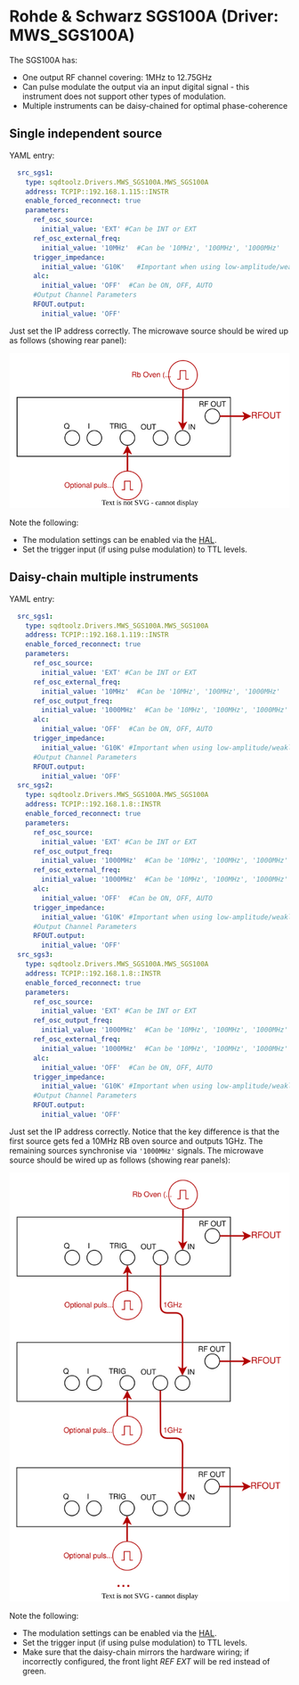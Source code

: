 # Rohde & Schwarz SGS100A (Driver: MWS_SGS100A)

The SGS100A has:
- One output RF channel covering: 1MHz to 12.75GHz
- Can pulse modulate the output via an input digital signal - this instrument does not support other types of modulation.
- Multiple instruments can be daisy-chained for optimal phase-coherence

## Single independent source

YAML entry:

```yaml
  src_sgs1:
    type: sqdtoolz.Drivers.MWS_SGS100A.MWS_SGS100A
    address: TCPIP::192.168.1.115::INSTR
    enable_forced_reconnect: true
    parameters:
      ref_osc_source:
        initial_value: 'EXT' #Can be INT or EXT
      ref_osc_external_freq:
        initial_value: '10MHz'  #Can be '10MHz', '100MHz', '1000MHz'
      trigger_impedance:
        initial_value: 'G10K'   #Important when using low-amplitude/weakly-driven trigger pulses
      alc:
        initial_value: 'OFF'  #Can be ON, OFF, AUTO
      #Output Channel Parameters
      RFOUT.output:
        initial_value: 'OFF'
```

Just set the IP address correctly. The microwave source should be wired up as follows (showing rear panel):

![My Diagram3](RohdeAndSchwarz_SGS100A.drawio.svg)

Note the following:

- The modulation settings can be enabled via the [HAL](../GENmwSource.md).
- Set the trigger input (if using pulse modulation) to TTL levels.

## Daisy-chain multiple instruments

YAML entry:

```yaml
  src_sgs1:
    type: sqdtoolz.Drivers.MWS_SGS100A.MWS_SGS100A
    address: TCPIP::192.168.1.119::INSTR
    enable_forced_reconnect: true
    parameters:
      ref_osc_source:
        initial_value: 'EXT' #Can be INT or EXT
      ref_osc_external_freq:
        initial_value: '10MHz'  #Can be '10MHz', '100MHz', '1000MHz'
      ref_osc_output_freq:
        initial_value: '1000MHz'  #Can be '10MHz', '100MHz', '1000MHz'
      alc:
        initial_value: 'OFF'  #Can be ON, OFF, AUTO
      trigger_impedance:
        initial_value: 'G10K' #Important when using low-amplitude/weakly-driven trigger pulses
      #Output Channel Parameters
      RFOUT.output:
        initial_value: 'OFF'
  src_sgs2:
    type: sqdtoolz.Drivers.MWS_SGS100A.MWS_SGS100A
    address: TCPIP::192.168.1.8::INSTR
    enable_forced_reconnect: true
    parameters:
      ref_osc_source:
        initial_value: 'EXT' #Can be INT or EXT
      ref_osc_output_freq:
        initial_value: '1000MHz'  #Can be '10MHz', '100MHz', '1000MHz'
      ref_osc_external_freq:
        initial_value: '1000MHz'  #Can be '10MHz', '100MHz', '1000MHz'
      alc:
        initial_value: 'OFF'  #Can be ON, OFF, AUTO
      trigger_impedance:
        initial_value: 'G10K' #Important when using low-amplitude/weakly-driven trigger pulses
      #Output Channel Parameters
      RFOUT.output:
        initial_value: 'OFF'
  src_sgs3:
    type: sqdtoolz.Drivers.MWS_SGS100A.MWS_SGS100A
    address: TCPIP::192.168.1.8::INSTR
    enable_forced_reconnect: true
    parameters:
      ref_osc_source:
        initial_value: 'EXT' #Can be INT or EXT
      ref_osc_output_freq:
        initial_value: '1000MHz'  #Can be '10MHz', '100MHz', '1000MHz'
      ref_osc_external_freq:
        initial_value: '1000MHz'  #Can be '10MHz', '100MHz', '1000MHz'
      alc:
        initial_value: 'OFF'  #Can be ON, OFF, AUTO
      trigger_impedance:
        initial_value: 'G10K' #Important when using low-amplitude/weakly-driven trigger pulses
      #Output Channel Parameters
      RFOUT.output:
        initial_value: 'OFF'
```

Just set the IP address correctly. Notice that the key difference is that the first source gets fed a 10MHz RB oven source and outputs 1GHz. The remaining sources synchronise via `'1000MHz'` signals. The microwave source should be wired up as follows (showing rear panels):

![My Diagram3](RohdeAndSchwarz_SGS100A_DS.drawio.svg)


Note the following:

- The modulation settings can be enabled via the [HAL](../GENmwSource.md).
- Set the trigger input (if using pulse modulation) to TTL levels.
- Make sure that the daisy-chain mirrors the hardware wiring; if incorrectly configured, the front light *REF EXT* will be red instead of green.
